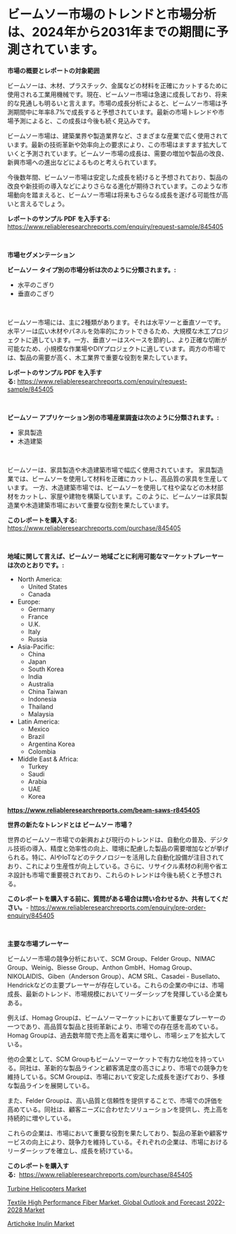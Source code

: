 <p><h1>ビームソー市場のトレンドと市場分析は、2024年から2031年までの期間に予測されています。</h1></p><p><strong>市場の概要とレポートの対象範囲</strong></p>
<p><p>ビームソーは、木材、プラスチック、金属などの材料を正確にカットするために使用される工業用機械です。現在、ビームソー市場は急速に成長しており、将来的な見通しも明るいと言えます。市場の成長分析によると、ビームソー市場は予測期間中に年率8.7%で成長すると予想されています。最新の市場トレンドや市場予測によると、この成長は今後も続く見込みです。</p><p>ビームソー市場は、建築業界や製造業界など、さまざまな産業で広く使用されています。最新の技術革新や効率向上の要求により、この市場はますます拡大していくと予測されています。ビームソー市場の成長は、需要の増加や製品の改良、新興市場への進出などによるものと考えられています。</p><p>今後数年間、ビームソー市場は安定した成長を続けると予想されており、製品の改良や新技術の導入などによりさらなる進化が期待されています。このような市場動向を踏まえると、ビームソー市場は将来もさらなる成長を遂げる可能性が高いと言えるでしょう。</p></p>
<p><strong>レポートのサンプル PDF を入手する:</strong> <a href="https://www.reliableresearchreports.com/enquiry/request-sample/845405">https://www.reliableresearchreports.com/enquiry/request-sample/845405</a></p>
<p>&nbsp;</p>
<p><strong>市場セグメンテーション</strong></p>
<p><strong>ビームソー タイプ別の市場分析は次のように分類されます。:</strong></p>
<p><ul><li>水平のこぎり</li><li>垂直のこぎり</li></ul></p>
<p>&nbsp;</p>
<p><p>ビームソー市場には、主に2種類があります。それは水平ソーと垂直ソーです。水平ソーは広い木材やパネルを効率的にカットできるため、大規模な木工プロジェクトに適しています。一方、垂直ソーはスペースを節約し、より正確な切断が可能なため、小規模な作業場やDIYプロジェクトに適しています。両方の市場では、製品の需要が高く、木工業界で重要な役割を果たしています。</p></p>
<p><strong>レポートのサンプル PDF を入手する:</strong>&nbsp;<a href="https://www.reliableresearchreports.com/enquiry/request-sample/845405">https://www.reliableresearchreports.com/enquiry/request-sample/845405</a></p>
<p>&nbsp;</p>
<p><strong> ビームソー アプリケーション別の市場産業調査は次のように分類されます。:</strong></p>
<p><ul><li>家具製造</li><li>木造建築</li></ul></p>
<p>&nbsp;</p>
<p><p>ビームソーは、家具製造や木造建築市場で幅広く使用されています。 家具製造業では、ビームソーを使用して材料を正確にカットし、高品質の家具を生産しています。 一方、木造建築市場では、ビームソーを使用して柱や梁などの木材部材をカットし、家屋や建物を構築しています。このように、ビームソーは家具製造業や木造建築市場において重要な役割を果たしています。</p></p>
<p><strong>このレポートを購入する:</strong>&nbsp; <a href="https://www.reliableresearchreports.com/purchase/845405">https://www.reliableresearchreports.com/purchase/845405</a></p>
<p>&nbsp;</p>
<p><strong>地域に関して言えば、ビームソー 地域ごとに利用可能なマーケットプレーヤーは次のとおりです。:</strong></p>
<p><ul>
    <li>
        North America:
        <ul>
            <li>United States</li>
            <li>Canada</li>
        </ul>
    </li>
    <li>
        Europe:
        <ul>
            <li>Germany</li>
            <li>France</li>
            <li>U.K.</li>
            <li>Italy</li>
            <li>Russia</li>
        </ul>
    </li>
    <li>
        Asia-Pacific:
        <ul>
            <li>China</li>
            <li>Japan</li>
            <li>South Korea</li>
            <li>India</li>
            <li>Australia</li>
            <li>China Taiwan</li>
            <li>Indonesia</li>
            <li>Thailand</li>
            <li>Malaysia</li>
        </ul>
    </li>
    <li>
        Latin America:
        <ul>
            <li>Mexico</li>
            <li>Brazil</li>
            <li>Argentina Korea</li>
            <li>Colombia</li>
        </ul>
    </li>
    <li>
        Middle East & Africa:
        <ul>
            <li>Turkey</li>
            <li>Saudi</li>
            <li>Arabia</li>
            <li>UAE</li>
            <li>Korea</li>
        </ul>
    </li>
    </ul></p>
<p><strong><a href="https://www.reliableresearchreports.com/beam-saws-r845405">https://www.reliableresearchreports.com/beam-saws-r845405</a></strong>&nbsp;</p>
<p><strong>世界の新たなトレンドとは ビームソー 市場？</strong></p>
<p><p>世界のビームソー市場での新興および現行のトレンドは、自動化の普及、デジタル技術の導入、精度と効率性の向上、環境に配慮した製品の需要増加などが挙げられる。特に、AIやIoTなどのテクノロジーを活用した自動化設備が注目されており、これにより生産性が向上している。さらに、リサイクル素材の利用や省エネ設計も市場で重要視されており、これらのトレンドは今後も続くと予想される。</p></p>
<p><strong>このレポートを購入する前に、質問がある場合は問い合わせるか、共有してください。</strong>- <a href="https://www.reliableresearchreports.com/enquiry/pre-order-enquiry/845405">https://www.reliableresearchreports.com/enquiry/pre-order-enquiry/845405</a></p>
<p>&nbsp;</p>
<p><strong>主要な市場プレーヤー</strong></p>
<p><p>ビームソー市場の競争分析において、SCM Group、Felder Group、NIMAC Group、Weinig、Biesse Group、Anthon GmbH、Homag Group、NIKOLAIDIS、Giben（Anderson Group）、ACM SRL、Casadei - Busellato、Hendrickなどの主要プレーヤーが存在している。これらの企業の中には、市場成長、最新のトレンド、市場規模においてリーダーシップを発揮している企業もある。</p><p>例えば、Homag Groupは、ビームソーマーケットにおいて重要なプレーヤーの一つであり、高品質な製品と技術革新により、市場での存在感を高めている。Homag Groupは、過去数年間で売上高を着実に増やし、市場シェアを拡大している。</p><p>他の企業として、SCM Groupもビームソーマーケットで有力な地位を持っている。同社は、革新的な製品ラインと顧客満足度の高さにより、市場での競争力を維持している。SCM Groupは、市場において安定した成長を遂げており、多様な製品ラインを展開している。</p><p>また、Felder Groupは、高い品質と信頼性を提供することで、市場での評価を高めている。同社は、顧客ニーズに合わせたソリューションを提供し、売上高を持続的に増やしている。</p><p>これらの企業は、市場において重要な役割を果たしており、製品の革新や顧客サービスの向上により、競争力を維持している。それぞれの企業は、市場におけるリーダーシップを確立し、成長を続けている。</p></p>
<p><strong>このレポートを購入する:</strong>&nbsp;&nbsp;<a href="https://www.reliableresearchreports.com/purchase/845405">https://www.reliableresearchreports.com/purchase/845405</a></p>
<p><p><a href="https://www.linkedin.com/pulse/turbine-helicopters-market-provides-comprehensive-analysis-including-6miic?trackingId=41xUZDW1WYP0CQXf5pe6dg%3D%3D">Turbine Helicopters Market</a></p><p><a href="https://www.linkedin.com/pulse/textile-high-performance-fiber-market-global-outlook-forecast-2022-2028-9wo7c?trackingId=f88QhN%2Fn1AXJvvVxbVNVpw%3D%3D">Textile High Performance Fiber Market, Global Outlook and Forecast 2022-2028 Market</a></p><p><a href="https://github.com/Angelnienowdseej3e45z3p8c/Market-Research-Report-List-1/blob/main/artichoke-inulin-market.md">Artichoke Inulin Market</a></p></p>